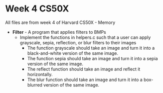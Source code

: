 # Week 4 CS50X

All files are from week 4 of Harvard CS50X - Memory

- **Filter** - A program that applies filters to BMPs
  - Implement the functions in helpers.c such that a user can apply grayscale, sepia, reflection, or blur filters to their images
    - The function grayscale should take an image and turn it into a black-and-white version of the same image.
    - The function sepia should take an image and turn it into a sepia version of the same image.
    - The reflect function should take an image and reflect it horizontally.
    - The blur function should take an image and turn it into a box-blurred version of the same image.